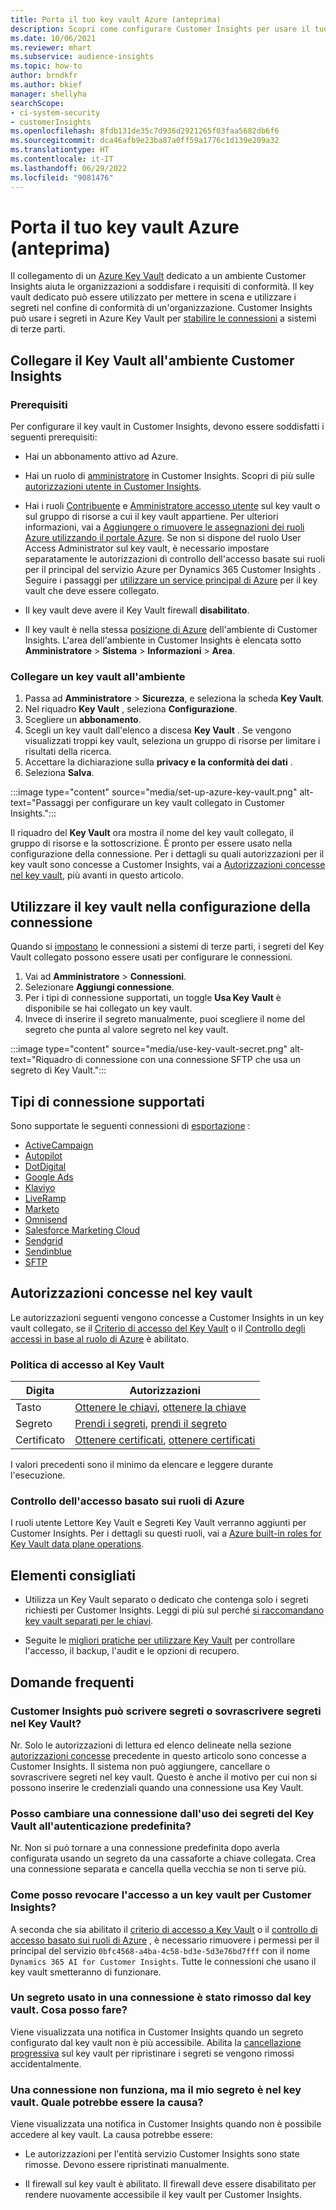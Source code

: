 ```yaml
---
title: Porta il tuo key vault Azure (anteprima)
description: Scopri come configurare Customer Insights per usare il tuo key vault Azure per gestire i segreti.
ms.date: 10/06/2021
ms.reviewer: mhart
ms.subservice: audience-insights
ms.topic: how-to
author: brndkfr
ms.author: bkief
manager: shellyha
searchScope:
- ci-system-security
- customerInsights
ms.openlocfilehash: 8fdb131de35c7d936d2921265f03faa5682db6f6
ms.sourcegitcommit: dca46afb9e23ba87a0ff59a1776c1d139e209a32
ms.translationtype: HT
ms.contentlocale: it-IT
ms.lasthandoff: 06/29/2022
ms.locfileid: "9081476"
---
```

# <a name="bring-your-own-azure-key-vault-preview"></a>Porta il tuo key vault Azure (anteprima)

Il collegamento di un [Azure Key Vault](/azure/key-vault/general/basic-concepts) dedicato a un ambiente Customer Insights aiuta le organizzazioni a soddisfare i requisiti di conformità.
Il key vault dedicato può essere utilizzato per mettere in scena e utilizzare i segreti nel confine di conformità di un'organizzazione. Customer Insights può usare i segreti in Azure Key Vault per [stabilire le connessioni](connections.md) a sistemi di terze parti.

## <a name="link-the-key-vault-to-the-customer-insights-environment"></a>Collegare il Key Vault all'ambiente Customer Insights

### <a name="prerequisites"></a>Prerequisiti

Per configurare il key vault in Customer Insights, devono essere soddisfatti i seguenti prerequisiti:

- Hai un abbonamento attivo ad Azure.

- Hai un ruolo di [amministratore](permissions.md#admin) in Customer Insights. Scopri di più sulle [autorizzazioni utente in Customer Insights](permissions.md#assign-roles-and-permissions).

- Hai i ruoli [Contribuente](/azure/role-based-access-control/built-in-roles#contributor) e [Amministratore accesso utente](/azure/role-based-access-control/built-in-roles#user-access-administrator) sul key vault o sul gruppo di risorse a cui il key vault appartiene. Per ulteriori informazioni, vai a [Aggiungere o rimuovere le assegnazioni dei ruoli Azure utilizzando il portale Azure](/azure/role-based-access-control/role-assignments-portal). Se non si dispone del ruolo User Access Administrator sul key vault, è necessario impostare separatamente le autorizzazioni di controllo dell'accesso basate sui ruoli per il principal del servizio Azure per Dynamics 365 Customer Insights . Seguire i passaggi per [utilizzare un service principal di Azure](connect-service-principal.md) per il key vault che deve essere collegato.

- Il key vault deve avere il Key Vault firewall **disabilitato**.

- Il key vault è nella stessa [posizione di Azure](https://azure.microsoft.com/global-infrastructure/geographies/#overview) dell'ambiente di Customer Insights. L'area dell'ambiente in Customer Insights è elencata sotto **Amministratore** > **Sistema** > **Informazioni** > **Area**.

### <a name="link-a-key-vault-to-the-environment"></a>Collegare un key vault all'ambiente

1. Passa ad **Amministratore** > **Sicurezza**, e seleziona la scheda **Key Vault**.
1. Nel riquadro **Key Vault** , seleziona **Configurazione**.
1. Scegliere un **abbonamento**.
1. Scegli un key vault dall'elenco a discesa **Key Vault** . Se vengono visualizzati troppi key vault, seleziona un gruppo di risorse per limitare i risultati della ricerca.
1. Accettare la dichiarazione sulla **privacy e la conformità dei dati** .
1. Seleziona **Salva**.

:::image type="content" source="media/set-up-azure-key-vault.png" alt-text="Passaggi per configurare un key vault collegato in Customer Insights.":::

Il riquadro del **Key Vault** ora mostra il nome del key vault collegato, il gruppo di risorse e la sottoscrizione. È pronto per essere usato nella configurazione della connessione.
Per i dettagli su quali autorizzazioni per il key vault sono concesse a Customer Insights, vai a [Autorizzazioni concesse nel key vault](#permissions-granted-on-the-key-vault), più avanti in questo articolo.

## <a name="use-the-key-vault-in-the-connection-setup"></a>Utilizzare il key vault nella configurazione della connessione

Quando si [impostano](connections.md) le connessioni a sistemi di terze parti, i segreti del Key Vault collegato possono essere usati per configurare le connessioni.

1. Vai ad **Amministratore** > **Connessioni**.
1. Selezionare **Aggiungi connessione**.
1. Per i tipi di connessione supportati, un toggle **Usa Key Vault** è disponibile se hai collegato un key vault.
1. Invece di inserire il segreto manualmente, puoi scegliere il nome del segreto che punta al valore segreto nel key vault.

:::image type="content" source="media/use-key-vault-secret.png" alt-text="Riquadro di connessione con una connessione SFTP che usa un segreto di Key Vault.":::

## <a name="supported-connection-types"></a>Tipi di connessione supportati

Sono supportate le seguenti connessioni di [esportazione](export-destinations.md) :

* [ActiveCampaign](export-active-campaign.md)
* [Autopilot](export-autopilot.md)
* [DotDigital](export-dotdigital.md)
* [Google Ads](export-google-ads.md)
* [Klaviyo](export-klaviyo.md)
* [LiveRamp](export-liveramp.md)
* [Marketo](export-marketo.md)
* [Omnisend](export-omnisend.md)
* [Salesforce Marketing Cloud](export-salesforce.md)
* [Sendgrid](export-sendgrid.md)
* [Sendinblue](export-sendinblue.md)
* [SFTP](export-sftp.md)

## <a name="permissions-granted-on-the-key-vault"></a>Autorizzazioni concesse nel key vault

Le autorizzazioni seguenti vengono concesse a Customer Insights in un key vault collegato, se il [Criterio di accesso del Key Vault](/azure/key-vault/general/assign-access-policy?tabs=azure-portal) o il [Controllo degli accessi in base al ruolo di Azure](/azure/key-vault/general/rbac-guide?tabs=azure-cli) è abilitato.

### <a name="key-vault-access-policy"></a>Politica di accesso al Key Vault

| Digita        | Autorizzazioni          |
| ----------- | -------------------- |
| Tasto         | [Ottenere le chiavi](/rest/api/keyvault/keys/get-keys/get-keys), [ottenere la chiave](/rest/api/keyvault/keys/get-key/get-key)                                 |
| Segreto      | [Prendi i segreti](/rest/api/keyvault/secrets/get-secrets/get-secrets), [prendi il segreto](/rest/api/keyvault/secrets/get-secret/get-secret)                     |
| Certificato | [Ottenere certificati](/rest/api/keyvault/certificates/get-certificates/get-certificates), [ottenere certificati](/rest/api/keyvault/certificates/get-certificate/get-certificate) |

I valori precedenti sono il minimo da elencare e leggere durante l'esecuzione.

### <a name="azure-role-based-access-control"></a>Controllo dell'accesso basato sui ruoli di Azure

I ruoli utente Lettore Key Vault e Segreti Key Vault verranno aggiunti per Customer Insights. Per i dettagli su questi ruoli, vai a [Azure built-in roles for Key Vault data plane operations](/azure/key-vault/general/rbac-guide?tabs=azure-cli).

## <a name="recommendations"></a>Elementi consigliati

- Utilizza un Key Vault separato o dedicato che contenga solo i segreti richiesti per Customer Insights. Leggi di più sul perché [si raccomandano key vault separati per le chiavi](/azure/key-vault/general/best-practices#why-we-recommend-separate-key-vaults).

- Seguite le [migliori pratiche per utilizzare Key Vault](/azure/key-vault/general/best-practices#turn-on-logging) per controllare l'accesso, il backup, l'audit e le opzioni di recupero.

## <a name="frequently-asked-questions"></a>Domande frequenti

### <a name="can-customer-insights-write-secrets-or-overwrite-secrets-into-the-key-vault"></a>Customer Insights può scrivere segreti o sovrascrivere segreti nel Key Vault?

Nr. Solo le autorizzazioni di lettura ed elenco delineate nella sezione [autorizzazioni concesse](#permissions-granted-on-the-key-vault) precedente in questo articolo sono concesse a Customer Insights. Il sistema non può aggiungere, cancellare o sovrascrivere segreti nel key vault. Questo è anche il motivo per cui non si possono inserire le credenziali quando una connessione usa Key Vault.

### <a name="can-i-change-a-connection-from-using-key-vault-secrets-to-default-authentication"></a>Posso cambiare una connessione dall'uso dei segreti del Key Vault all'autenticazione predefinita?

Nr. Non si può tornare a una connessione predefinita dopo averla configurata usando un segreto da una cassaforte a chiave collegata. Crea una connessione separata e cancella quella vecchia se non ti serve più.

### <a name="how-can-i-revoke-access-to-a-key-vault-for-customer-insights"></a>Come posso revocare l'accesso a un key vault per Customer Insights?

A seconda che sia abilitato il [criterio di accesso a Key Vault](/azure/key-vault/general/assign-access-policy?tabs=azure-portal) o il [controllo di accesso basato sui ruoli di Azure](/azure/key-vault/general/rbac-guide?tabs=azure-cli) , è necessario rimuovere i permessi per il principal del servizio `0bfc4568-a4ba-4c58-bd3e-5d3e76bd7fff` con il nome `Dynamics 365 AI for Customer Insights`. Tutte le connessioni che usano il key vault smetteranno di funzionare.

### <a name="a-secret-thats-used-in-a-connection-got-removed-from-the-key-vault-what-can-i-do"></a>Un segreto usato in una connessione è stato rimosso dal key vault. Cosa posso fare?

Viene visualizzata una notifica in Customer Insights quando un segreto configurato dal key vault non è più accessibile. Abilita la [cancellazione progressiva](/azure/key-vault/general/soft-delete-overview) sul key vault per ripristinare i segreti se vengono rimossi accidentalmente.

### <a name="a-connection-doesnt-work-but-my-secret-is-in-the-key-vault-what-might-be-the-cause"></a>Una connessione non funziona, ma il mio segreto è nel key vault. Quale potrebbe essere la causa?

Viene visualizzata una notifica in Customer Insights quando non è possibile accedere al key vault. La causa potrebbe essere:

- Le autorizzazioni per l'entità servizio Customer Insights sono state rimosse. Devono essere ripristinati manualmente.

- Il firewall sul key vault è abilitato. Il firewall deve essere disabilitato per rendere nuovamente accessibile il key vault per Customer Insights.
